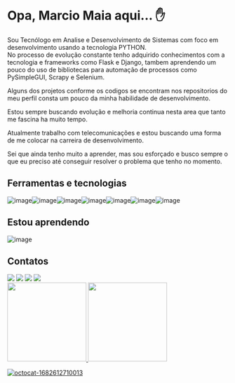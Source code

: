 # Opa, Marcio Maia aqui... :hand:

Sou Tecnólogo em Analise e Desenvolvimento de Sistemas com foco em desenvolvimento
usando a tecnologia PYTHON. <br>
No processo de evolução constante tenho adquirido conhecimentos com a tecnologia e frameworks como Flask e Django, tambem aprendendo um pouco do uso de bibliotecas para automação de processos como PySimpleGUI, Scrapy e Selenium.

Alguns dos projetos conforme os codigos se encontram nos repositorios do meu perfil consta um pouco da minha habilidade de desenvolvimento.

Estou sempre buscando evolução e melhoria continua nesta area que tanto me fascina ha muito tempo.

Atualmente trabalho com telecomunicações e estou buscando uma forma de me colocar na carreira de desenvolvimento.

Sei que ainda tenho muito a aprender, mas sou esforçado e busco sempre o que eu preciso até conseguir resolver o problema que tenho no momento.


## Ferramentas e tecnologias

![image](https://user-images.githubusercontent.com/88562590/234920801-abf8d282-ab03-4ad8-b03d-0ebb5dd536d5.png)![image](https://user-images.githubusercontent.com/88562590/234920938-7872c5a6-4431-4fda-ad6f-291ffe3a0995.png)![image](https://user-images.githubusercontent.com/88562590/234921051-f8d0e047-f21c-45c7-a00f-73cdd9ab47f8.png)![image](https://user-images.githubusercontent.com/88562590/234921432-17ebd5a4-c66b-484e-8f29-f3399e46e96c.png)![image](https://user-images.githubusercontent.com/88562590/234921610-242a909e-b70c-46f5-a33e-b508be10139a.png)![image](https://user-images.githubusercontent.com/88562590/234921652-e5ee9960-8e0c-4a39-8e01-4ec1d7fd555d.png)![image](https://user-images.githubusercontent.com/88562590/234921689-9eda15d6-4d70-4af0-85da-47482884cb42.png)

## Estou aprendendo

![image](https://user-images.githubusercontent.com/88562590/234923762-f097575b-14e6-42b0-9e12-5fd8320f53d0.png)

## Contatos

<div>
<a href="[https://www.youtube.com/seu-canal-youtube-aqui](https://www.youtube.com/channel/UCloDH3-Hea1XVaCjuYOFDag)" target="_blank"><img src="https://img.shields.io/badge/YouTube-FF0000?style=for-the-badge&logo=youtube&logoColor=white" target="_blank"></a>
<a href="[https://instagram.com/seu-usuário-instagram-aqui](https://www.instagram.com/mark_marcio/)" target="_blank"><img src="https://img.shields.io/badge/-Instagram-%23E4405F?style=for-the-badge&logo=instagram&logoColor=white" target="_blank"></a>
<a href = "mailto:marciojesusmaia@hotmail.com"><img src="https://img.shields.io/badge/Gmail-D14836?style=for-the-badge&logo=gmail&logoColor=white" target="_blank"></a>
<a href="[https://www.linkedin.com/in/seu-usuário-linkedln-aqui](https://www.linkedin.com/in/marciojesusmaia/)" target="_blank"><img src="https://img.shields.io/badge/-LinkedIn-%230077B5?style=for-the-badge&logo=linkedin&logoColor=white" target="_blank"></a>   
</div>


<div>
<a href="https://github.com/marciojesusmaia">
<img height="180em" src="https://github-readme-stats.vercel.app/api/top-langs/?username=marciojesusmaia&layout=compact&langs_count=7&theme=cobalt2"/>
<img height="180em" src="https://github-readme-stats.vercel.app/api?username=marciojesusmaia&show_icons=true&theme=cobalt2&include_all_commits=true&count_private=true"/>
</div>
  
  ![octocat-1682612710013](https://user-images.githubusercontent.com/88562590/234928029-a06f5e53-b758-458b-88d5-25f92f9ee816.png)

